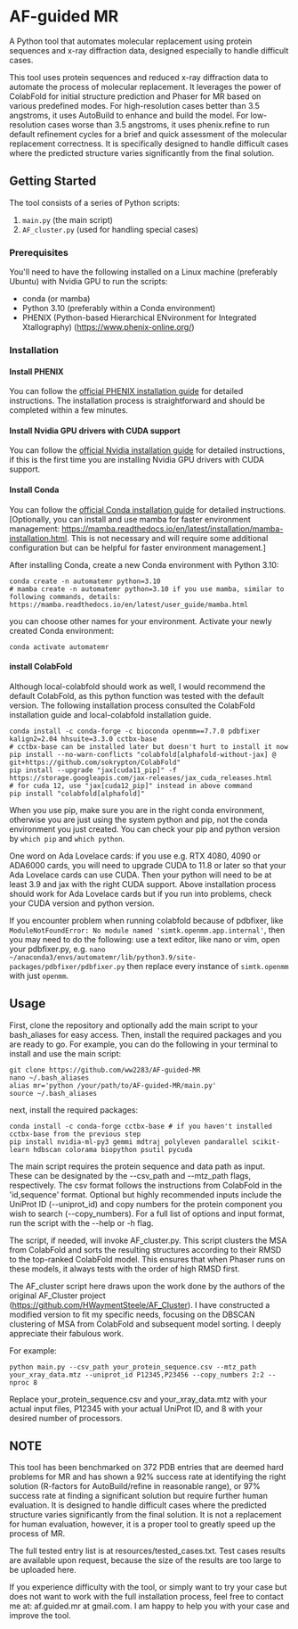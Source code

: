 # AF-guided MR
A Python tool that automates molecular replacement using protein sequences and x-ray diffraction data, designed especially to handle difficult cases.

This tool uses protein sequences and reduced x-ray diffraction data to automate the process of molecular replacement. It leverages the power of ColabFold for initial structure prediction and Phaser for MR based on various predefined modes. For high-resolution cases better than 3.5 angstroms, it uses AutoBuild to enhance and build the model. For low-resolution cases worse than 3.5 angstroms, it uses phenix.refine to run default refinement cycles for a brief and quick assessment of the molecular replacement correctness. It is specifically designed to handle difficult cases where the predicted structure varies significantly from the final solution.

## Getting Started

The tool consists of a series of Python scripts:
1. `main.py` (the main script)
2. `AF_cluster.py` (used for handling special cases)

### Prerequisites

You'll need to have the following installed on a Linux machine (preferably Ubuntu) with Nvidia GPU to run the scripts:
- conda (or mamba)
- Python 3.10 (preferably within a Conda environment)
- PHENIX (Python-based Hierarchical ENvironment for Integrated Xtallography) (https://www.phenix-online.org/)

### Installation
#### Install PHENIX
You can follow the [official PHENIX installation guide](https://www.phenix-online.org/download/) for detailed instructions. The installation process is straightforward and should be completed within a few minutes.

#### Install Nvidia GPU drivers with CUDA support
You can follow the [official Nvidia installation guide](https://docs.nvidia.com/cuda/cuda-installation-guide-linux/index.html) for detailed instructions, if this is the first time you are installing Nvidia GPU drivers with CUDA support.
#### Install Conda
You can follow the [official Conda installation guide](https://docs.conda.io/projects/conda/en/latest/user-guide/install/) for detailed instructions.
[Optionally, you can install and use mamba for faster environment management: https://mamba.readthedocs.io/en/latest/installation/mamba-installation.html. This is not necessary and will require some additional configuration but can be helpful for faster environment management.]

After installing Conda, create a new Conda environment with Python 3.10:
```
conda create -n automatemr python=3.10
# mamba create -n automatemr python=3.10 if you use mamba, similar to following commands, details: https://mamba.readthedocs.io/en/latest/user_guide/mamba.html
```
you can choose other names for your environment.
Activate your newly created Conda environment:
```
conda activate automatemr
```
#### install ColabFold
Although local-colabfold should work as well, I would recommend the default ColabFold, as this python function was tested with the default version. The following installation process consulted the ColabFold installation guide and local-colabfold installation guide. 
```
conda install -c conda-forge -c bioconda openmm==7.7.0 pdbfixer kalign2=2.04 hhsuite=3.3.0 cctbx-base 
# cctbx-base can be installed later but doesn't hurt to install it now
pip install --no-warn-conflicts "colabfold[alphafold-without-jax] @ git+https://github.com/sokrypton/ColabFold"
pip install --upgrade "jax[cuda11_pip]" -f https://storage.googleapis.com/jax-releases/jax_cuda_releases.html
# for cuda 12, use "jax[cuda12_pip]" instead in above command
pip install "colabfold[alphafold]"
```
When you use pip, make sure you are in the right conda environment, otherwise you are just using the system python and pip, not the conda environment you just created. You can check your pip and python version by `which pip` and `which python`. 

One word on Ada Lovelace cards: if you use e.g. RTX 4080, 4090 or ADA6000 cards, you will need to upgrade CUDA to 11.8 or later so that your Ada Lovelace cards can use CUDA. Then your python will need to be at least 3.9 and jax with the right CUDA support. Above installation process should work for Ada Lovelace cards but if you run into problems, check your CUDA version and python version.

If you encounter problem when running colabfold because of pdbfixer, like `ModuleNotFoundError: No module named 'simtk.openmm.app.internal'`, then you may need to do the following:
use a text editor, like nano or vim, open your pdbfixer.py, e.g.
`nano ~/anaconda3/envs/automatemr/lib/python3.9/site-packages/pdbfixer/pdbfixer.py`
then replace every instance of `simtk.openmm` with just `openmm`.

## Usage
First, clone the repository and optionally add the main script to your bash_aliases for easy access. Then, install the required packages and you are ready to go. For example, you can do the following in your terminal to install and use the main script:
```
git clone https://github.com/ww2283/AF-guided-MR
nano ~/.bash_aliases
alias mr='python /your/path/to/AF-guided-MR/main.py'
source ~/.bash_aliases
```
next, install the required packages:
```
conda install -c conda-forge cctbx-base # if you haven't installed cctbx-base from the previous step
pip install nvidia-ml-py3 gemmi mdtraj polyleven pandarallel scikit-learn hdbscan colorama biopython psutil pycuda
```
The main script requires the protein sequence and data path as input. These can be designated by the --csv_path and --mtz_path flags, respectively. The csv format follows the instructions from ColabFold in the 'id,sequence' format. Optional but highly recommended inputs include the UniProt ID (--uniprot_id) and copy numbers for the protein component you wish to search (--copy_numbers). For a full list of options and input format, run the script with the --help or -h flag.

The script, if needed, will invoke AF_cluster.py. This script clusters the MSA from ColabFold and sorts the resulting structures according to their RMSD to the top-ranked ColabFold model. This ensures that when Phaser runs on these models, it always tests with the order of high RMSD first.

The AF_cluster script here draws upon the work done by the authors of the original AF_Cluster project (https://github.com/HWaymentSteele/AF_Cluster). I have constructed a modified version to fit my specific needs, focusing on the DBSCAN clustering of MSA from ColabFold and subsequent model sorting. I deeply appreciate their fabulous work.

For example:
```
python main.py --csv_path your_protein_sequence.csv --mtz_path your_xray_data.mtz --uniprot_id P12345,P23456 --copy_numbers 2:2 --nproc 8
```
Replace your_protein_sequence.csv and your_xray_data.mtz with your actual input files, P12345 with your actual UniProt ID, and 8 with your desired number of processors.

## NOTE
This tool has been benchmarked on 372 PDB entries that are deemed hard problems for MR and has shown a 92% success rate at identifying the right solution (R-factors for AutoBuild/refine in reasonable range), or 97% success rate at finding a significant solution but require further human evaluation. It is designed to handle difficult cases where the predicted structure varies significantly from the final solution. It is not a replacement for human evaluation, however, it is a proper tool to greatly speed up the process of MR. 

The full tested entry list is at resources/tested_cases.txt. Test cases results are available upon request, because the size of the results are too large to be uploaded here. 

If you experience difficulty with the tool, or simply want to try your case but does not want to work with the full installation process, feel free to contact me at: af.guided.mr at gmail.com. I am happy to help you with your case and improve the tool.
